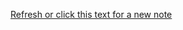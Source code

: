 [Refresh or click this text for a new note](https://garvamel.github.io/fretboardtrainer)

<div id="text"></div>
 
<script>
 var note = ["A", "B", "C", "D", "E", "F", "G"];
 var quality = ["Natural", "Sharp", "Flat"];
 var string = ["E", "A", "D", "G", "B", "e"];
 
 var rand_note = Math.floor(Math.random() * 7);
 var rand_quality = Math.floor(Math.random() * 3);
 var rand_string = Math.floor(Math.random() * 6);
 
document.getElementById("text").innerHTML = note[rand_note] + " " + quality[rand_quality] + " on " + string[rand_string] + " string"  ;
</script>
